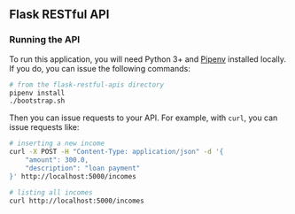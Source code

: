 ## Flask RESTful API

### Running the API

To run this application, you will need Python 3+ and [Pipenv](https://pipenv.readthedocs.io/en/latest/) installed locally. If you do, you can issue the following commands:

```bash
# from the flask-restful-apis directory
pipenv install
./bootstrap.sh 
```

Then you can issue requests to your API. For example, with `curl`, you can issue requests like:

```bash
# inserting a new income
curl -X POST -H "Content-Type: application/json" -d '{
    "amount": 300.0,
    "description": "loan payment"
}' http://localhost:5000/incomes

# listing all incomes
curl http://localhost:5000/incomes
```
